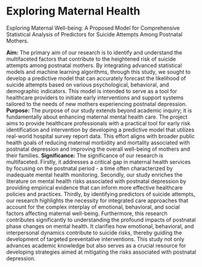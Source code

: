 # Exploring Maternal Health
Exploring Maternal Well-being: A Proposed Model for Comprehensive Statistical Analysis of Predictors for Suicide Attempts Among Postnatal Mothers.

**Aim:** The primary aim of our research is to identify and understand the multifaceted factors that contribute to the heightened risk of suicide attempts among postnatal mothers. By integrating advanced statistical models and machine learning algorithms, through this study, we sought to develop a predictive model that can accurately forecast the likelihood of suicide attempts based on various psychological, behavioral, and demographic indicators. This model is intended to serve as a tool for healthcare providers to initiate early interventions and support systems tailored to the needs of new mothers experiencing postnatal depression.
**Purpose:** The purpose of our study extends beyond academic inquiry; it is fundamentally about enhancing maternal mental health care. The project aims to provide healthcare professionals with a practical tool for early risk identification and intervention by developing a predictive model that utilizes real-world hospital survey report data. This effort aligns with broader public health goals of reducing maternal morbidity and mortality associated with postnatal depression and improving the overall well-being of mothers and their families.
**Significance:** The significance of our research is multifaceted. Firstly, it addresses a critical gap in maternal health services by focusing on the postnatal period - a time often characterized by inadequate mental health monitoring. Secondly, our study enriches the literature on mental health risks associated with postnatal depression by providing empirical evidence that can inform more effective healthcare policies and practices. Thirdly, by identifying predictors of suicide attempts, our research highlights the necessity for integrated care approaches that account for the complex interplay of emotional, behavioral, and social factors affecting maternal well-being. Furthermore, this research contributes significantly to understanding the profound impacts of postnatal phase changes on mental health. It clarifies how emotional, behavioral, and interpersonal dynamics contribute to suicide risks, thereby guiding the development of targeted preventative interventions. This study not only advances academic knowledge but also serves as a crucial resource for developing strategies aimed at mitigating the risks associated with postnatal depression.
